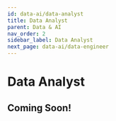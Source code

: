 ```yaml
---
id: data-ai/data-analyst
title: Data Analyst
parent: Data & AI
nav_order: 2
sidebar_label: Data Analyst
next_page: data-ai/data-engineer
---
```


# Data Analyst

## Coming Soon!
